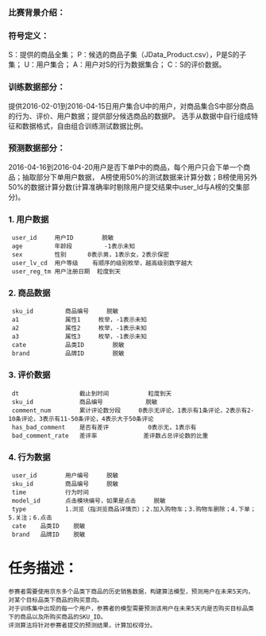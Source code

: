 ### 比赛背景介绍：

### 符号定义：
S：提供的商品全集；
P：候选的商品子集（JData_Product.csv），P是S的子集；
U：用户集合；
A：用户对S的行为数据集合；
C：S的评价数据。

### 训练数据部分：
提供2016-02-01到2016-04-15日用户集合U中的用户，对商品集合S中部分商品的行为、评价、用户数据；提供部分候选商品的数据P。
选手从数据中自行组成特征和数据格式，自由组合训练测试数据比例。

### 预测数据部分：
2016-04-16到2016-04-20用户是否下单P中的商品，每个用户只会下单一个商品；抽取部分下单用户数据，
A榜使用50%的测试数据来计算分数；B榜使用另外50%的数据计算分数(计算准确率时剔除用户提交结果中user_Id与A榜的交集部分)。


### 1. 用户数据
	 user_id	 用户ID	     脱敏
	 age	     年龄段	     -1表示未知
	 sex	     性别	     0表示男，1表示女，2表示保密
	 user_lv_cd	 用户等级	 有顺序的级别枚举，越高级别数字越大
	 user_reg_tm 用户注册日期	 粒度到天
### 2. 商品数据
	 sku_id	  		商品编号	 脱敏
	 a1	 			属性1	 	枚举，-1表示未知
	 a2	 			属性2	 	枚举，-1表示未知
	 a3	 			属性3	 	枚举，-1表示未知
	 cate	 		品类ID	 	脱敏
	 brand	 		品牌ID	 	脱敏
### 3. 评价数据
	 dt	 				截止到时间	 		粒度到天
	 sku_id	 			商品编号	 		脱敏
	 comment_num	 	累计评论数分段	 	0表示无评论，1表示有1条评论，2表示有2-10条评论，3表示有11-50条评论，4表示大于50条评论
	 has_bad_comment	是否有差评	 		0表示无，1表示有
	 bad_comment_rate	差评率	 			差评数占总评论数的比重
### 4. 行为数据
	 user_id	 	用户编号	 脱敏
	 sku_id	 		商品编号	 脱敏
	 time	 		行为时间	 
	 model_id	 	点击模块编号，如果是点击	 脱敏
	 type	 		1.浏览（指浏览商品详情页）；2.加入购物车；3.购物车删除；4.下单；5.关注；6.点击
	 cate	 品类ID	 脱敏
	 brand	 品牌ID	 脱敏

# 任务描述：
	参赛者需要使用京东多个品类下商品的历史销售数据，构建算法模型，预测用户在未来5天内，对某个目标品类下商品的购买意向。
	对于训练集中出现的每一个用户，参赛者的模型需要预测该用户在未来5天内是否购买目标品类下的商品以及所购买商品的SKU_ID。
	评测算法将针对参赛者提交的预测结果，计算加权得分。